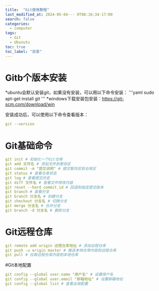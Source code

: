 ```yaml
---
title:  "Git使用教程"
last_modified_at: 2024-05-04··· 9T08:16:34-17:00
search: false
categories: 
  - computer
tags: 
  - Git
  - Ubunutu
toc: true
toc_label: "目录"
---
```


# Gitb个版本安装
*ubuntu会默认安装git，如果没有安装，可以用以下命令安装：
'''yaml
sudo apt-get install git
'''
*windows下载安装包安装：https://git-scm.com/download/win

安装成功后，可以使用以下命令查看版本：
```yaml
git --version
```
# Git基础命令
```yaml
git init # 初始化一个Git仓库
git add 文件名 # 添加文件到暂存区
git commit -m "提交说明" # 提交暂存区到仓库区
git status # 查看仓库状态
git log # 查看提交历史
git diff 文件名 # 查看文件修改内容
git reset --hard commit_id # 回退到指定提交版本
git branch # 查看分支
git branch 分支名 # 创建分支
git checkout 分支名 # 切换分支
git merge 分支名 # 合并分支
git branch -d 分支名 # 删除分支
```
# Git远程仓库
```yaml
git remote add origin 远程仓库地址 # 添加远程仓库
git push -u origin master # 推送本地仓库内容到远程仓库
git pull # 拉取远程仓库内容到本地仓库
```
#Git本地配置
```yaml
git config --global user.name "用户名" # 设置用户名
git config --global user.email "邮箱地址" # 设置邮箱地址
git config --global list # 查看全局配置
```
  